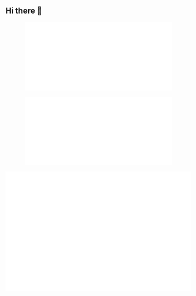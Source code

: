 ## Hi there 👋

<p align="center"><img src="/metrics.classic.svg" alt="Metrics" width="400"></p>
<p align="center"><img src="/metrics.plugin.music.playlist.spotify.svg" alt="Music" width="400"></p>
<p align="center"><img src="metrics.plugin.isocalendar.fullyear.svg" alt="Calendar" width="900"></p>
<!-- <p align="center"><img src="/metrics.plugin.achievements.compact.svg" alt="Achievements" width="400"></p> -->

<!--
**trueNebula/trueNebula** is a ✨ _special_ ✨ repository because its `README.md` (this file) appears on your GitHub profile.

Here are some ideas to get you started:

- 🔭 I’m currently working on ...
- 🌱 I’m currently learning ...
- 👯 I’m looking to collaborate on ...
- 🤔 I’m looking for help with ...
- 💬 Ask me about ...
- 📫 How to reach me: ...
- 😄 Pronouns: ...
- ⚡ Fun fact: ...
-->
